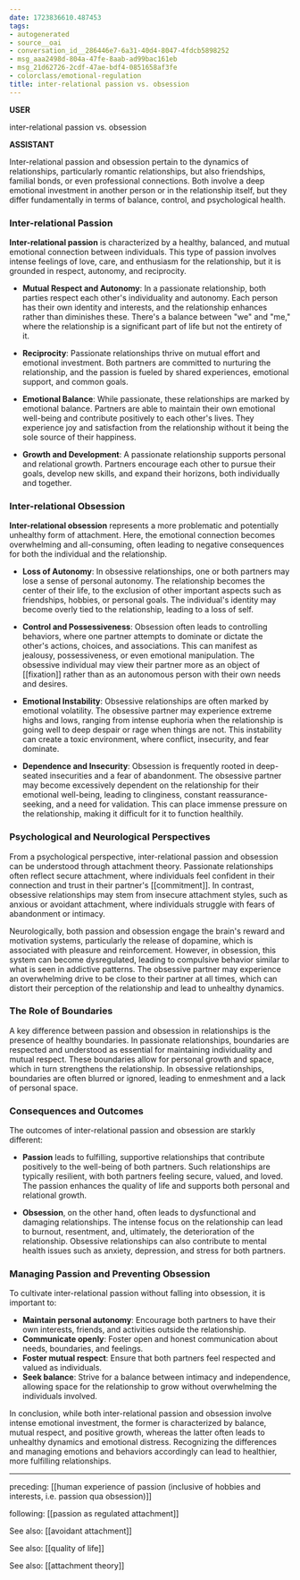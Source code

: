 ```yaml
---
date: 1723836610.487453
tags:
- autogenerated
- source__oai
- conversation_id__286446e7-6a31-40d4-8047-4fdcb5898252
- msg_aaa2498d-804a-47fe-8aab-ad99bac161eb
- msg_21d62726-2cdf-47ae-bdf4-0851658af3fe
- colorclass/emotional-regulation
title: inter-relational passion vs. obsession
---
```


**USER**

inter-relational passion vs. obsession


**ASSISTANT**

Inter-relational passion and obsession pertain to the dynamics of relationships, particularly romantic relationships, but also friendships, familial bonds, or even professional connections. Both involve a deep emotional investment in another person or in the relationship itself, but they differ fundamentally in terms of balance, control, and psychological health.

### Inter-relational Passion

**Inter-relational passion** is characterized by a healthy, balanced, and mutual emotional connection between individuals. This type of passion involves intense feelings of love, care, and enthusiasm for the relationship, but it is grounded in respect, autonomy, and reciprocity. 

- **Mutual Respect and Autonomy**: In a passionate relationship, both parties respect each other's individuality and autonomy. Each person has their own identity and interests, and the relationship enhances rather than diminishes these. There's a balance between "we" and "me," where the relationship is a significant part of life but not the entirety of it. 

- **Reciprocity**: Passionate relationships thrive on mutual effort and emotional investment. Both partners are committed to nurturing the relationship, and the passion is fueled by shared experiences, emotional support, and common goals.

- **Emotional Balance**: While passionate, these relationships are marked by emotional balance. Partners are able to maintain their own emotional well-being and contribute positively to each other's lives. They experience joy and satisfaction from the relationship without it being the sole source of their happiness.

- **Growth and Development**: A passionate relationship supports personal and relational growth. Partners encourage each other to pursue their goals, develop new skills, and expand their horizons, both individually and together.

### Inter-relational Obsession

**Inter-relational obsession** represents a more problematic and potentially unhealthy form of attachment. Here, the emotional connection becomes overwhelming and all-consuming, often leading to negative consequences for both the individual and the relationship.

- **Loss of Autonomy**: In obsessive relationships, one or both partners may lose a sense of personal autonomy. The relationship becomes the center of their life, to the exclusion of other important aspects such as friendships, hobbies, or personal goals. The individual's identity may become overly tied to the relationship, leading to a loss of self.

- **Control and Possessiveness**: Obsession often leads to controlling behaviors, where one partner attempts to dominate or dictate the other's actions, choices, and associations. This can manifest as jealousy, possessiveness, or even emotional manipulation. The obsessive individual may view their partner more as an object of [[fixation]] rather than as an autonomous person with their own needs and desires.

- **Emotional Instability**: Obsessive relationships are often marked by emotional volatility. The obsessive partner may experience extreme highs and lows, ranging from intense euphoria when the relationship is going well to deep despair or rage when things are not. This instability can create a toxic environment, where conflict, insecurity, and fear dominate.

- **Dependence and Insecurity**: Obsession is frequently rooted in deep-seated insecurities and a fear of abandonment. The obsessive partner may become excessively dependent on the relationship for their emotional well-being, leading to clinginess, constant reassurance-seeking, and a need for validation. This can place immense pressure on the relationship, making it difficult for it to function healthily.

### Psychological and Neurological Perspectives

From a psychological perspective, inter-relational passion and obsession can be understood through attachment theory. Passionate relationships often reflect secure attachment, where individuals feel confident in their connection and trust in their partner's [[commitment]]. In contrast, obsessive relationships may stem from insecure attachment styles, such as anxious or avoidant attachment, where individuals struggle with fears of abandonment or intimacy.

Neurologically, both passion and obsession engage the brain's reward and motivation systems, particularly the release of dopamine, which is associated with pleasure and reinforcement. However, in obsession, this system can become dysregulated, leading to compulsive behavior similar to what is seen in addictive patterns. The obsessive partner may experience an overwhelming drive to be close to their partner at all times, which can distort their perception of the relationship and lead to unhealthy dynamics.

### The Role of Boundaries

A key difference between passion and obsession in relationships is the presence of healthy boundaries. In passionate relationships, boundaries are respected and understood as essential for maintaining individuality and mutual respect. These boundaries allow for personal growth and space, which in turn strengthens the relationship. In obsessive relationships, boundaries are often blurred or ignored, leading to enmeshment and a lack of personal space.

### Consequences and Outcomes

The outcomes of inter-relational passion and obsession are starkly different:

- **Passion** leads to fulfilling, supportive relationships that contribute positively to the well-being of both partners. Such relationships are typically resilient, with both partners feeling secure, valued, and loved. The passion enhances the quality of life and supports both personal and relational growth.

- **Obsession**, on the other hand, often leads to dysfunctional and damaging relationships. The intense focus on the relationship can lead to burnout, resentment, and, ultimately, the deterioration of the relationship. Obsessive relationships can also contribute to mental health issues such as anxiety, depression, and stress for both partners.

### Managing Passion and Preventing Obsession

To cultivate inter-relational passion without falling into obsession, it is important to:

- **Maintain personal autonomy**: Encourage both partners to have their own interests, friends, and activities outside the relationship.
- **Communicate openly**: Foster open and honest communication about needs, boundaries, and feelings.
- **Foster mutual respect**: Ensure that both partners feel respected and valued as individuals.
- **Seek balance**: Strive for a balance between intimacy and independence, allowing space for the relationship to grow without overwhelming the individuals involved.

In conclusion, while both inter-relational passion and obsession involve intense emotional investment, the former is characterized by balance, mutual respect, and positive growth, whereas the latter often leads to unhealthy dynamics and emotional distress. Recognizing the differences and managing emotions and behaviors accordingly can lead to healthier, more fulfilling relationships.


---

preceding: [[human experience of passion (inclusive of hobbies and interests, i.e. passion qua obsession)]]  


following: [[passion as regulated attachment]]

See also: [[avoidant attachment]]


See also: [[quality of life]]


See also: [[attachment theory]]